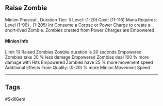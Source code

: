 ## Raise Zombie
Minion
Physical , Duration
Tier: 5
Level: (1-20)
Cost: (11-116) Mana
Requires: Level (1-90) , (1-205) Int
Consume a Corpse or Power Charge to create a short-lived Zombie. Zombies created from Power Charges are Empowered .
#### Minion Info
Limit 10 Raised Zombies
Zombie duration is 20 seconds
Empowered Zombies take 30 % less damage
Empowered Zombies deal 100 % more damage with Hits
Empowered Zombies have 25 % more movement speed
Additional Effects From Quality:
(0-20) % more Minion Movement Speed

---
## Tags
#SkillGem
